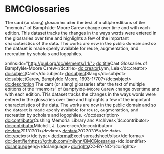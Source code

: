 # BMCGlossaries
The cant (or slang) glossaries after the text of multiple editions of the “memoirs” of Bampfylde-Moore Carew change over time and with each edition. This dataset tracks the changes in the ways words were entered in the glossaries over time and highlights a few of the important characteristics of the data. The works are now in the public domain and so the dataset is made openly available for reuse, augmentation, and recreation by scholars and logophiles. 
>

xmlns:dc="http://purl.org/dc/elements/1.1/">
<dc:title>Cant Glossaries of Bampfylde-Moore Carew</dc:title>
<dc:creator>Lynn, Leia</dc:creator>
<dc:subject>Cant</dc:subject>
<dc:subject>Slang</dc:subject>
<dc:subject>Carew, Bampfylde Moore, 1693-1770?</dc:subject>
<dc:description>	The cant (or slang) glossaries after the text of multiple editions of the “memoirs” of Bampfylde-Moore Carew change over time and with each edition. This dataset tracks the changes in the ways words were entered in the glossaries over time and highlights a few of the important characteristics of the data. The works are now in the public domain and so the dataset is made openly available for reuse, augmentation, and recreation by scholars and logophiles. </dc:description>
<dc:contributor>Cushing Memorial Library and Archives</dc:contributor>
<dc:contributor>Mitchell, J. Lawrence</dc:contributor>
<dc:date>20131201</dc:date>
<dc:date>20220305</dc:date>
<dc:type>text</dc:type>
<dc:format>Excel spreadsheet/xlsx</dc:format>
<dc:identifier>https://github.com/lmjlynn/BMCGlossaries</dc:identifier>
<dc:language>eng</dc:language>
<dc:rights>CC-BY-NC</dc:rights>
